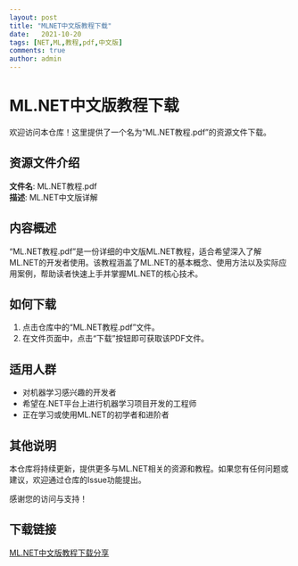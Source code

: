 ```yaml
---
layout: post
title: "MLNET中文版教程下载"
date:   2021-10-20
tags: [NET,ML,教程,pdf,中文版]
comments: true
author: admin
---
```

# ML.NET中文版教程下载

欢迎访问本仓库！这里提供了一个名为“ML.NET教程.pdf”的资源文件下载。

## 资源文件介绍

**文件名**: ML.NET教程.pdf  
**描述**: ML.NET中文版详解

## 内容概述

“ML.NET教程.pdf”是一份详细的中文版ML.NET教程，适合希望深入了解ML.NET的开发者使用。该教程涵盖了ML.NET的基本概念、使用方法以及实际应用案例，帮助读者快速上手并掌握ML.NET的核心技术。

## 如何下载

1. 点击仓库中的“ML.NET教程.pdf”文件。
2. 在文件页面中，点击“下载”按钮即可获取该PDF文件。

## 适用人群

- 对机器学习感兴趣的开发者
- 希望在.NET平台上进行机器学习项目开发的工程师
- 正在学习或使用ML.NET的初学者和进阶者

## 其他说明

本仓库将持续更新，提供更多与ML.NET相关的资源和教程。如果您有任何问题或建议，欢迎通过仓库的Issue功能提出。

感谢您的访问与支持！

## 下载链接

[ML.NET中文版教程下载分享](https://pan.quark.cn/s/3b19eb3083e5)